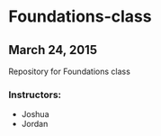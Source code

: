 # Foundations-class
## March 24, 2015
Repository for Foundations class

### Instructors:

* Joshua
* Jordan
